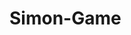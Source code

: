 # Simon-Game
<!-- [Simon Game]([vivekgawas.github.io/Simon-Game](https://vivekgawas.github.io/Simon-Game/))
 -->
